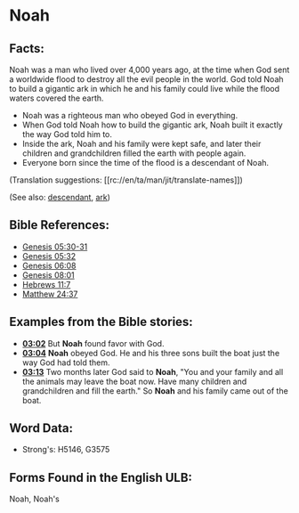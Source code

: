 # Noah

## Facts:

Noah was a man who lived over 4,000 years ago, at the time when God sent a worldwide flood to destroy all the evil people in the world. God told Noah to build a gigantic ark in which he and his family could live while the flood waters covered the earth.

* Noah was a righteous man who obeyed God in everything.
* When God told Noah how to build the gigantic ark, Noah built it exactly the way God told him to.
* Inside the ark, Noah and his family were kept safe, and later their children and grandchildren filled the earth with people again.
* Everyone born since the time of the flood is a descendant of Noah.

(Translation suggestions: [[rc://en/ta/man/jit/translate-names]])

(See also: [descendant](../other/descendant.md), [ark](../kt/ark.md))

## Bible References:

* [Genesis 05:30-31](rc://en/tn/help/gen/05/30)
* [Genesis 05:32](rc://en/tn/help/gen/05/32)
* [Genesis 06:08](rc://en/tn/help/gen/06/08)
* [Genesis 08:01](rc://en/tn/help/gen/08/01)
* [Hebrews 11:7](rc://en/tn/help/heb/11/07)
* [Matthew 24:37](rc://en/tn/help/mat/24/37)

## Examples from the Bible stories:

* __[03:02](rc://en/tn/help/obs/03/02)__ But __Noah__ found favor with God.
* __[03:04](rc://en/tn/help/obs/03/04)__ __Noah__ obeyed God. He and his three sons built the boat just the way God had told them.
* __[03:13](rc://en/tn/help/obs/03/13)__ Two months later God said to __Noah__, "You and your family and all the animals may leave the boat now. Have many children and grandchildren and fill the earth." So __Noah__ and his family came out of the boat.

## Word Data:

* Strong's: H5146, G3575

## Forms Found in the English ULB:

Noah, Noah's
